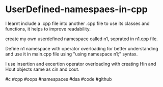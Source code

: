 # UserDefined-namespaes-in-cpp

I learnt include a .cpp file into another .cpp file to use its classes and functions, it helps to improve readability.

create my own userdefined namespace called n1, seprated in n1.cpp file.

Define n1 namespace with operator overloading for better understanding and use it in main.cpp file using "using namespace n1;" syntax.  

I use insertion and excertion operator overloading with creating Hin and Hout objects same as cin and cout.

#c #cpp #oops #namespaces #dsa #code #github
